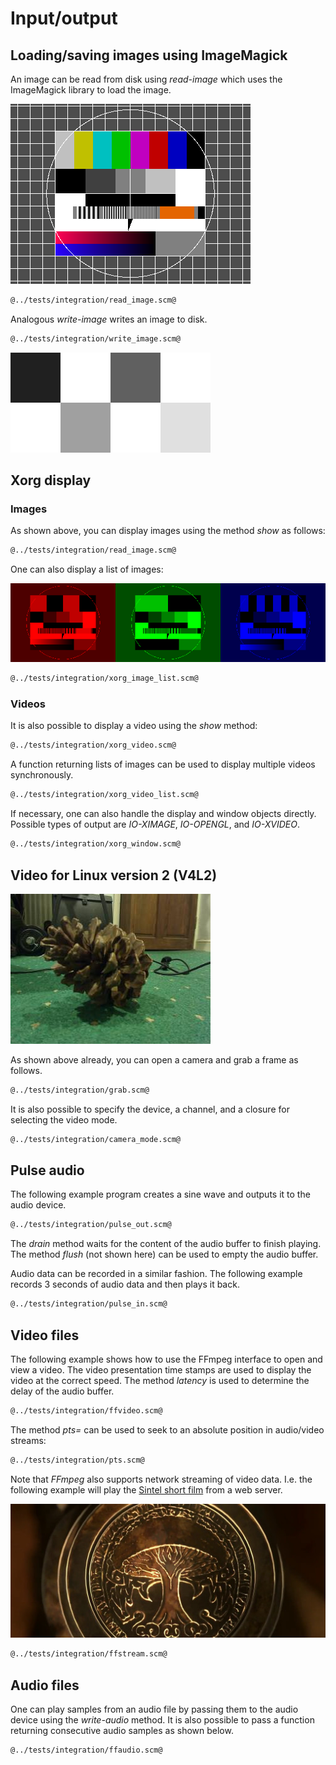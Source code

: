 # Input/output
## Loading/saving images using ImageMagick

An image can be read from disk using *read-image* which uses the ImageMagick library to load the image.

![fubk.png](fubk.png "Test input image")

```Scheme
@../tests/integration/read_image.scm@
```

Analogous *write-image* writes an image to disk.

```Scheme
@../tests/integration/write_image.scm@
```

![scaled-pattern.png](scaled-pattern.png "Output image")

## Xorg display
### Images

As shown above, you can display images using the method *show* as follows:

```Scheme
@../tests/integration/read_image.scm@
```

One can also display a list of images:

![fubk-colours.png](fubk-colours.png "List of images")

```Scheme
@../tests/integration/xorg_image_list.scm@
```

### Videos

It is also possible to display a video using the *show* method:

```Scheme
@../tests/integration/xorg_video.scm@
```

A function returning lists of images can be used to display multiple videos synchronously.

```Scheme
@../tests/integration/xorg_video_list.scm@
```

If necessary, one can also handle the display and window objects directly.
Possible types of output are *IO-XIMAGE*, *IO-OPENGL*, and *IO-XVIDEO*.

```Scheme
@../tests/integration/xorg_window.scm@
```

## Video for Linux version 2 (V4L2)

![v4l2.jpg](v4l2.jpg "V4L2 input image")

As shown above already, you can open a camera and grab a frame as follows.

```Scheme
@../tests/integration/grab.scm@
```

It is also possible to specify the device, a channel, and a closure for selecting the video mode.

```Scheme
@../tests/integration/camera_mode.scm@
```

## Pulse audio

The following example program creates a sine wave and outputs it to the audio device.

```Scheme
@../tests/integration/pulse_out.scm@
```

The *drain* method waits for the content of the audio buffer to finish playing.
The method *flush* (not shown here) can be used to empty the audio buffer.

Audio data can be recorded in a similar fashion.
The following example records 3 seconds of audio data and then plays it back.

```Scheme
@../tests/integration/pulse_in.scm@
```

## Video files

The following example shows how to use the FFmpeg interface to open and view a video.
The video presentation time stamps are used to display the video at the correct speed.
The method *latency* is used to determine the delay of the audio buffer.

```Scheme
@../tests/integration/ffvideo.scm@
```

The method *pts=* can be used to seek to an absolute position in audio/video streams:

```Scheme
@../tests/integration/pts.scm@
```

Note that *FFmpeg* also supports network streaming of video data.
I.e. the following example will play the [Sintel short film](https://durian.blender.org/) from a web server.

<div class="figure">
<a href="http://peach.themazzone.com/durian/movies/sintel-1024-surround.mp4"><img src="sintel.jpg" title="Sintel short movie" /></a>
</div>

```Scheme
@../tests/integration/ffstream.scm@
```

## Audio files

One can play samples from an audio file by passing them to the audio device using the *write-audio* method.
It is also possible to pass a function returning consecutive audio samples as shown below.

```Scheme
@../tests/integration/ffaudio.scm@
```
